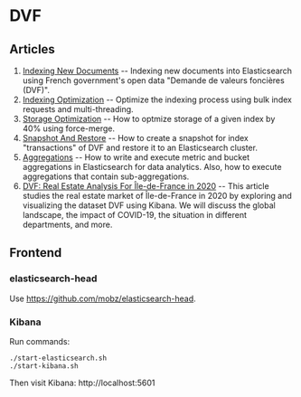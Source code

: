 # DVF

## Articles

1. [Indexing New Documents](https://mincong.io/2020/12/16/dvf-indexing/) -- Indexing new documents into Elasticsearch using French government's open data "Demande de valeurs foncières (DVF)".
2. [Indexing Optimization](https://mincong.io/2020/12/17/dvf-indexing-optimization/) -- Optimize the indexing process using bulk index requests and multi-threading. 
3. [Storage Optimization](https://mincong.io/2020/12/25/dvf-storage-optimization/) -- How to optmize storage of a given index by 40% using force-merge. 
4. [Snapshot And Restore](https://mincong.io/2021/01/10/dvf-snapshot-and-restore/) -- How to create a snapshot for index "transactions" of DVF and restore it to an Elasticsearch cluster.
5. [Aggregations](https://mincong.io/2021/04/12/dvf-aggregations/) -- How to write and execute metric and bucket aggregations in Elasticsearch for data analytics. Also, how to execute aggregations that contain sub-aggregations.
6. [DVF: Real Estate Analysis For Île-de-France in 2020](https://mincong.io/2021/04/16/dvf-real-estate-analysis-idf-2020/) -- This article studies the real estate market of Île-de-France in 2020 by exploring and visualizing the dataset DVF using Kibana. We will discuss the global landscape, the impact of COVID-19, the situation in different departments, and more.

## Frontend

### elasticsearch-head

Use <https://github.com/mobz/elasticsearch-head>.

### Kibana

Run commands:

```
./start-elasticsearch.sh
./start-kibana.sh
```

Then visit Kibana: http://localhost:5601
